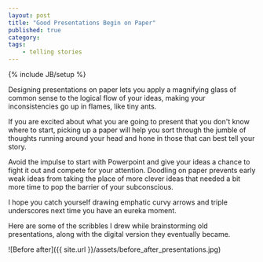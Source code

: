 ```yaml
---
layout: post
title: "Good Presentations Begin on Paper"
published: true
category:
tags:
    - telling stories
---
```

{% include JB/setup %}


Designing presentations on paper lets you apply a magnifying glass of common sense to the logical flow of your ideas, making your inconsistencies go up in flames, like tiny ants.

If you are excited about what you are going to present that you don't know where to start, picking up a paper will help you sort through the jumble of thoughts running around your head and hone in those that can best tell your story.

Avoid the impulse to start with Powerpoint and give your ideas a chance to fight it out and compete for your attention. Doodling on paper prevents early weak ideas from taking the place of more clever ideas that needed a bit more time to pop the barrier of your subconscious.

I hope you catch yourself drawing emphatic curvy arrows and triple underscores next time you have an eureka moment.

Here are some of the scribbles I drew while brainstorming old presentations, along with the digital version they eventually became.

![Before after]({{ site.url }}/assets/before_after_presentations.jpg)

